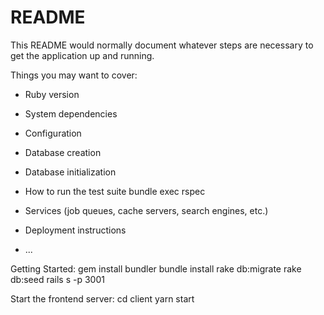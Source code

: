 # README

This README would normally document whatever steps are necessary to get the
application up and running.

Things you may want to cover:

* Ruby version

* System dependencies

* Configuration

* Database creation

* Database initialization

* How to run the test suite
bundle exec rspec

* Services (job queues, cache servers, search engines, etc.)

* Deployment instructions

* ...

Getting Started:
gem install bundler
bundle install
rake db:migrate
rake db:seed
rails s -p 3001

Start the frontend server:
cd client
yarn start

